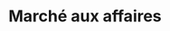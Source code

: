---
title: "Marché aux affaires"
url: /bourguignon/marche-aux-affaires/
shop: magasin de variétés
---